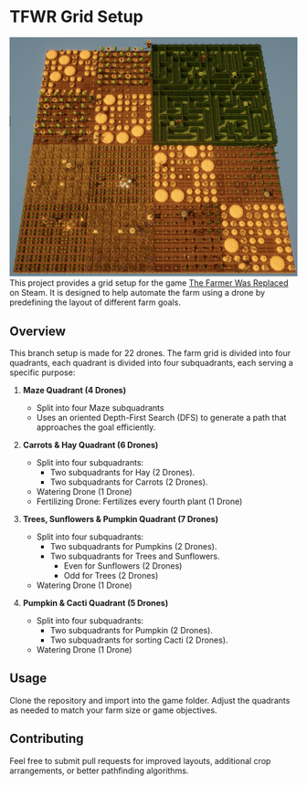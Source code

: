 # TFWR Grid Setup
![Quadrant Grid](Assets/QuadrantGrid.png)
This project provides a grid setup for the game [The Farmer Was Replaced](https://store.steampowered.com/app/2060160/The_Farmer_Was_Replaced/) on Steam. It is designed to help automate the farm using a drone by predefining the layout of different farm goals.

## Overview

This branch setup is made for 22 drones.
The farm grid is divided into four quadrants, each quadrant is divided into four subquadrants, each serving a specific purpose:

1. **Maze Quadrant (4 Drones)**  
   - Split into four Maze subquadrants
   - Uses an oriented Depth-First Search (DFS) to generate a path that approaches the goal efficiently.

2. **Carrots & Hay Quadrant (6 Drones)**  
   - Split into four subquadrants:
      - Two subquadrants for Hay (2 Drones).
      - Two subquadrants for Carrots (2 Drones).
   - Watering Drone (1 Drone)
   - Fertilizing Drone: Fertilizes every fourth plant (1 Drone)

3. **Trees, Sunflowers & Pumpkin Quadrant (7 Drones)**  
   - Split into four subquadrants:
      - Two subquadrants for Pumpkins (2 Drones).
      - Two subquadrants for Trees and Sunflowers.
         - Even for Sunflowers (2 Drones)
         - Odd for Trees (2 Drones)
   - Watering Drone (1 Drone)

4. **Pumpkin & Cacti Quadrant (5 Drones)**  
   - Split into four subquadrants:
      - Two subquadrants for Pumpkin (2 Drones).
      - Two subquadrants for sorting Cacti (2 Drones).
   - Watering Drone (1 Drone)
     

## Usage

Clone the repository and import into the game folder. Adjust the quadrants as needed to match your farm size or game objectives.

## Contributing

Feel free to submit pull requests for improved layouts, additional crop arrangements, or better pathfinding algorithms.
